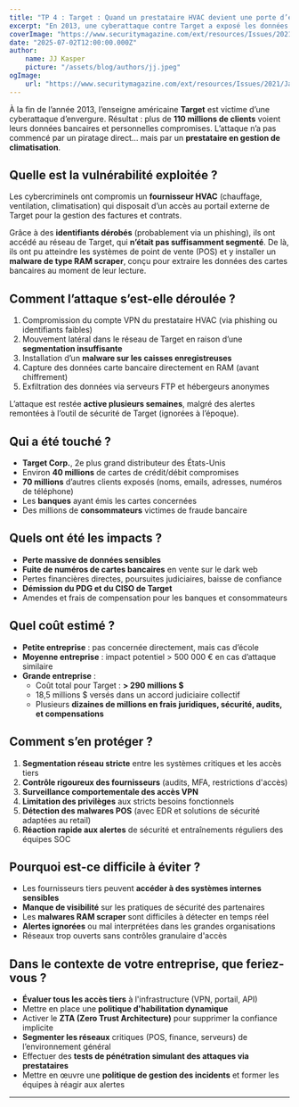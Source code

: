 ```yaml
---
title: "TP 4 : Target : Quand un prestataire HVAC devient une porte d’entrée"
excerpt: "En 2013, une cyberattaque contre Target a exposé les données de plus de 100 millions de clients. Ce cas emblématique montre comment un fournisseur tiers peut devenir un maillon faible critique dans la cybersécurité d’une grande entreprise."
coverImage: "https://www.securitymagazine.com/ext/resources/Issues/2021/January/SEC0121-News3-Feat-Slide1-900x550.jpg"
date: "2025-07-02T12:00:00.000Z"
author:
    name: JJ Kasper
    picture: "/assets/blog/authors/jj.jpeg"
ogImage:
    url: "https://www.securitymagazine.com/ext/resources/Issues/2021/January/SEC0121-News3-Feat-Slide1-900x550.jpg"
---
```


À la fin de l’année 2013, l’enseigne américaine **Target** est victime d’une cyberattaque d’envergure. Résultat : plus de **110 millions de clients** voient leurs données bancaires et personnelles compromises. L’attaque n’a pas commencé par un piratage direct… mais par un **prestataire en gestion de climatisation**.

## Quelle est la vulnérabilité exploitée ?

Les cybercriminels ont compromis un **fournisseur HVAC** (chauffage, ventilation, climatisation) qui disposait d’un accès au portail externe de Target pour la gestion des factures et contrats.

Grâce à des **identifiants dérobés** (probablement via un phishing), ils ont accédé au réseau de Target, qui **n’était pas suffisamment segmenté**. De là, ils ont pu atteindre les systèmes de point de vente (POS) et y installer un **malware de type RAM scraper**, conçu pour extraire les données des cartes bancaires au moment de leur lecture.

## Comment l’attaque s’est-elle déroulée ?

1. Compromission du compte VPN du prestataire HVAC (via phishing ou identifiants faibles)
2. Mouvement latéral dans le réseau de Target en raison d’une **segmentation insuffisante**
3. Installation d’un **malware sur les caisses enregistreuses**
4. Capture des données carte bancaire directement en RAM (avant chiffrement)
5. Exfiltration des données via serveurs FTP et hébergeurs anonymes

L’attaque est restée **active plusieurs semaines**, malgré des alertes remontées à l’outil de sécurité de Target (ignorées à l’époque).

## Qui a été touché ?

-   **Target Corp.**, 2e plus grand distributeur des États-Unis
-   Environ **40 millions** de cartes de crédit/débit compromises
-   **70 millions** d’autres clients exposés (noms, emails, adresses, numéros de téléphone)
-   Les **banques** ayant émis les cartes concernées
-   Des millions de **consommateurs** victimes de fraude bancaire

## Quels ont été les impacts ?

-   **Perte massive de données sensibles**
-   **Fuite de numéros de cartes bancaires** en vente sur le dark web
-   Pertes financières directes, poursuites judiciaires, baisse de confiance
-   **Démission du PDG et du CISO de Target**
-   Amendes et frais de compensation pour les banques et consommateurs

## Quel coût estimé ?

-   **Petite entreprise** : pas concernée directement, mais cas d’école
-   **Moyenne entreprise** : impact potentiel > 500 000 € en cas d’attaque similaire
-   **Grande entreprise** :
    -   Coût total pour Target : **> 290 millions $**
    -   18,5 millions $ versés dans un accord judiciaire collectif
    -   Plusieurs **dizaines de millions en frais juridiques, sécurité, audits, et compensations**

## Comment s’en protéger ?

1. **Segmentation réseau stricte** entre les systèmes critiques et les accès tiers
2. **Contrôle rigoureux des fournisseurs** (audits, MFA, restrictions d'accès)
3. **Surveillance comportementale des accès VPN**
4. **Limitation des privilèges** aux stricts besoins fonctionnels
5. **Détection des malwares POS** (avec EDR et solutions de sécurité adaptées au retail)
6. **Réaction rapide aux alertes** de sécurité et entraînements réguliers des équipes SOC

## Pourquoi est-ce difficile à éviter ?

-   Les fournisseurs tiers peuvent **accéder à des systèmes internes sensibles**
-   **Manque de visibilité** sur les pratiques de sécurité des partenaires
-   Les **malwares RAM scraper** sont difficiles à détecter en temps réel
-   **Alertes ignorées** ou mal interprétées dans les grandes organisations
-   Réseaux trop ouverts sans contrôles granulaire d'accès

## Dans le contexte de votre entreprise, que feriez-vous ?

-   **Évaluer tous les accès tiers** à l'infrastructure (VPN, portail, API)
-   Mettre en place une **politique d'habilitation dynamique**
-   Activer le **ZTA (Zero Trust Architecture)** pour supprimer la confiance implicite
-   **Segmenter les réseaux** critiques (POS, finance, serveurs) de l’environnement général
-   Effectuer des **tests de pénétration simulant des attaques via prestataires**
-   Mettre en œuvre une **politique de gestion des incidents** et former les équipes à réagir aux alertes

---
